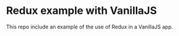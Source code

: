 # Redux example with VanillaJS

This repo include an example of the use of Redux in a VanillaJS app.